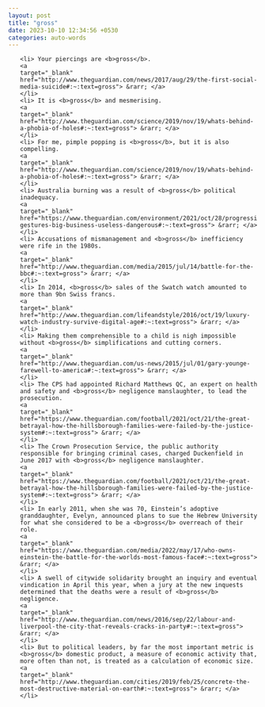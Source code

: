```yaml
---
layout: post
title: "gross"
date: 2023-10-10 12:34:56 +0530
categories: auto-words
---
```

<ol>

    <li> Your piercings are <b>gross</b>.
    <a 
    target="_blank" 
    href="http://www.theguardian.com/news/2017/aug/29/the-first-social-media-suicide#:~:text=gross"> &rarr; </a>
    </li>
    <li> It is <b>gross</b> and mesmerising.
    <a 
    target="_blank" 
    href="http://www.theguardian.com/science/2019/nov/19/whats-behind-a-phobia-of-holes#:~:text=gross"> &rarr; </a>
    </li>
    <li> For me, pimple popping is <b>gross</b>, but it is also compelling.
    <a 
    target="_blank" 
    href="http://www.theguardian.com/science/2019/nov/19/whats-behind-a-phobia-of-holes#:~:text=gross"> &rarr; </a>
    </li>
    <li> Australia burning was a result of <b>gross</b> political inadequacy.
    <a 
    target="_blank" 
    href="https://www.theguardian.com/environment/2021/oct/28/progressive-gestures-big-business-useless-dangerous#:~:text=gross"> &rarr; </a>
    </li>
    <li> Accusations of mismanagement and <b>gross</b> inefficiency were rife in the 1980s.
    <a 
    target="_blank" 
    href="http://www.theguardian.com/media/2015/jul/14/battle-for-the-bbc#:~:text=gross"> &rarr; </a>
    </li>
    <li> In 2014, <b>gross</b> sales of the Swatch watch amounted to more than 9bn Swiss francs.
    <a 
    target="_blank" 
    href="http://www.theguardian.com/lifeandstyle/2016/oct/19/luxury-watch-industry-survive-digital-age#:~:text=gross"> &rarr; </a>
    </li>
    <li> Making them comprehensible to a child is nigh impossible without <b>gross</b> simplifications and cutting corners.
    <a 
    target="_blank" 
    href="http://www.theguardian.com/us-news/2015/jul/01/gary-younge-farewell-to-america#:~:text=gross"> &rarr; </a>
    </li>
    <li> The CPS had appointed Richard Matthews QC, an expert on health and safety and <b>gross</b> negligence manslaughter, to lead the prosecution.
    <a 
    target="_blank" 
    href="https://www.theguardian.com/football/2021/oct/21/the-great-betrayal-how-the-hillsborough-families-were-failed-by-the-justice-system#:~:text=gross"> &rarr; </a>
    </li>
    <li> The Crown Prosecution Service, the public authority responsible for bringing criminal cases, charged Duckenfield in June 2017 with <b>gross</b> negligence manslaughter.
    <a 
    target="_blank" 
    href="https://www.theguardian.com/football/2021/oct/21/the-great-betrayal-how-the-hillsborough-families-were-failed-by-the-justice-system#:~:text=gross"> &rarr; </a>
    </li>
    <li> In early 2011, when she was 70, Einstein’s adoptive granddaughter, Evelyn, announced plans to sue the Hebrew University for what she considered to be a <b>gross</b> overreach of their role.
    <a 
    target="_blank" 
    href="https://www.theguardian.com/media/2022/may/17/who-owns-einstein-the-battle-for-the-worlds-most-famous-face#:~:text=gross"> &rarr; </a>
    </li>
    <li> A swell of citywide solidarity brought an inquiry and eventual vindication in April this year, when a jury at the new inquests determined that the deaths were a result of <b>gross</b> negligence.
    <a 
    target="_blank" 
    href="http://www.theguardian.com/news/2016/sep/22/labour-and-liverpool-the-city-that-reveals-cracks-in-party#:~:text=gross"> &rarr; </a>
    </li>
    <li> But to political leaders, by far the most important metric is <b>gross</b> domestic product, a measure of economic activity that, more often than not, is treated as a calculation of economic size.
    <a 
    target="_blank" 
    href="http://www.theguardian.com/cities/2019/feb/25/concrete-the-most-destructive-material-on-earth#:~:text=gross"> &rarr; </a>
    </li>